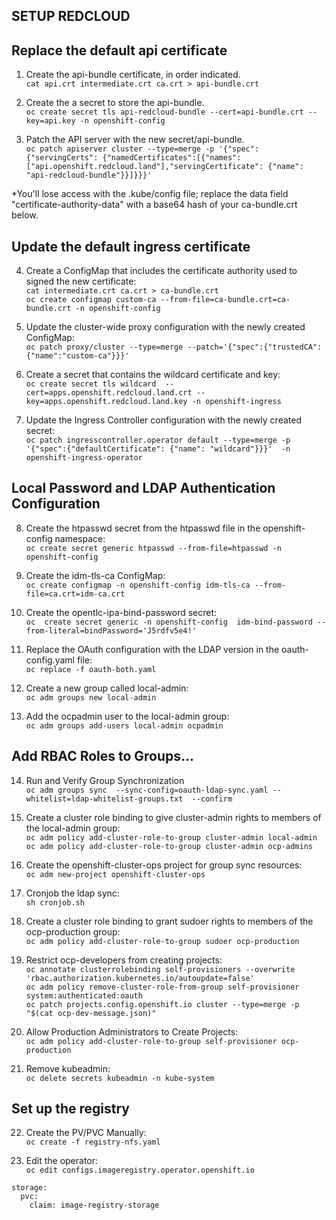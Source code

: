 ## SETUP REDCLOUD

  ## Replace the default api certificate
1. Create the api-bundle certificate, in order indicated. \
``` cat api.crt intermediate.crt ca.crt > api-bundle.crt ```

2. Create the a secret to store the api-bundle. \
``` oc create secret tls api-redcloud-bundle --cert=api-bundle.crt --key=api.key -n openshift-config ```

3. Patch the API server with the new secret/api-bundle. \
``` oc patch apiserver cluster --type=merge -p '{"spec":{"servingCerts": {"namedCertificates":[{"names": ["api.openshift.redcloud.land"],"servingCertificate": {"name": "api-redcloud-bundle"}}]}}}' ```

*You'll lose access with the .kube/config file; replace the data field "certificate-authority-data" with a base64 hash of your ca-bundle.crt below.

  ## Update the default ingress certificate

4. Create a ConfigMap that includes the certificate authority used to signed the new certificate: \
``` cat intermediate.crt ca.crt > ca-bundle.crt ``` \
``` oc create configmap custom-ca --from-file=ca-bundle.crt=ca-bundle.crt -n openshift-config ```

5. Update the cluster-wide proxy configuration with the newly created ConfigMap: \
```oc patch proxy/cluster --type=merge --patch='{"spec":{"trustedCA":{"name":"custom-ca"}}}'```

6. Create a secret that contains the wildcard certificate and key: \
```oc create secret tls wildcard  --cert=apps.openshift.redcloud.land.crt --key=apps.openshift.redcloud.land.key -n openshift-ingress```

7. Update the Ingress Controller configuration with the newly created secret: \
```oc patch ingresscontroller.operator default --type=merge -p  '{"spec":{"defaultCertificate": {"name": "wildcard"}}}'  -n openshift-ingress-operator```

  ## Local Password and LDAP Authentication Configuration

8. Create the htpasswd secret from the htpasswd file in the openshift-config namespace: \
```oc create secret generic htpasswd --from-file=htpasswd -n openshift-config```

9. Create the idm-tls-ca ConfigMap: \
```oc create configmap -n openshift-config idm-tls-ca --from-file=ca.crt=idm-ca.crt```

10. Create the opentlc-ipa-bind-password secret: \
```oc  create secret generic -n openshift-config  idm-bind-password --from-literal=bindPassword='J5rdfv5e4!'```

11. Replace the OAuth configuration with the LDAP version in the oauth-config.yaml file: \
```oc replace -f oauth-both.yaml```

12. Create a new group called local-admin: \
```oc adm groups new local-admin```

13. Add the ocpadmin user to the local-admin group: \
```oc adm groups add-users local-admin ocpadmin```


  ## Add RBAC Roles to Groups...

14. Run and Verify Group Synchronization \
```oc adm groups sync  --sync-config=oauth-ldap-sync.yaml --whitelist=ldap-whitelist-groups.txt  --confirm```

15. Create a cluster role binding to give cluster-admin rights to members of the local-admin group: \
```oc adm policy add-cluster-role-to-group cluster-admin local-admin``` \
```oc adm policy add-cluster-role-to-group cluster-admin ocp-admins```

16. Create the openshift-cluster-ops project for group sync resources: \
```oc adm new-project openshift-cluster-ops```

17. Cronjob the ldap sync: \
``` sh cronjob.sh ```

18. Create a cluster role binding to grant sudoer rights to members of the ocp-production group: \
```oc adm policy add-cluster-role-to-group sudoer ocp-production```

19. Restrict ocp-developers from creating projects: \
```oc annotate clusterrolebinding self-provisioners --overwrite 'rbac.authorization.kubernetes.io/autoupdate=false'``` \
```oc adm policy remove-cluster-role-from-group self-provisioner system:authenticated:oauth``` \
```oc patch projects.config.openshift.io cluster --type=merge -p "$(cat ocp-dev-message.json)"```

20. Allow Production Administrators to Create Projects: \
```oc adm policy add-cluster-role-to-group self-provisioner ocp-production```

21. Remove kubeadmin: \
```oc delete secrets kubeadmin -n kube-system```


  ## Set up the registry

22. Create the PV/PVC Manually: \
```oc create -f registry-nfs.yaml```

23. Edit the operator: \
```oc edit configs.imageregistry.operator.openshift.io``` 

```
storage:
  pvc:
    claim: image-registry-storage
``` 